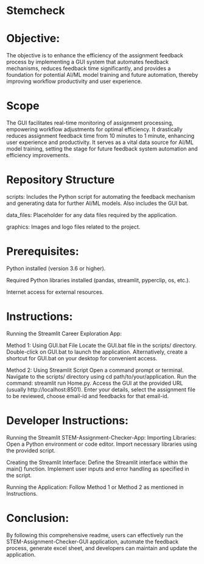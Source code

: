 # Stemcheck

# Objective:
The objective is to enhance the efficiency of the assignment feedback process by implementing a GUI system that automates feedback mechanisms, reduces feedback time significantly, and provides a foundation for potential AI/ML model training and future automation, thereby improving workflow productivity and user experience.

# Scope
The GUI facilitates real-time monitoring of assignment processing, empowering workflow adjustments for optimal efficiency. It drastically reduces assignment feedback time from 10 minutes to 1 minute, enhancing user experience and productivity. It serves as a vital data source for AI/ML model training, setting the stage for future feedback system automation and efficiency improvements.

# Repository Structure
scripts: Includes the Python script for automating the feedback mechanism and generating data for further AI/ML models. Also includes the GUI bat.

data_files: Placeholder for any data files required by the application.

graphics: Images and logo files related to the project.

# Prerequisites:
Python installed (version 3.6 or higher).

Required Python libraries installed (pandas, streamlit, pyperclip, os, etc.).

Internet access for external resources.

# Instructions:
Running the Streamlit Career Exploration App:

Method 1: Using GUI.bat File Locate the GUI.bat file in the scripts/ directory. Double-click on GUI.bat to launch the application. Alternatively, create a shortcut for GUI.bat on your desktop for convenient access.

Method 2: Using Streamlit Script Open a command prompt or terminal. Navigate to the scripts/ directory using cd path/to/your/application. Run the command: streamlit run Home.py. Access the GUI at the provided URL (usually http://localhost:8501). Enter your details, select the assignment file to be reviewed, choose email-id and feedbacks for that email-id.

# Developer Instructions:
Running the Streamlit STEM-Assignment-Checker-App:
Importing Libraries: Open a Python environment or code editor. Import necessary libraries using the provided script.

Creating the Streamlit Interface: Define the Streamlit interface within the main() function. Implement user inputs and error handling as specified in the script.

Running the Application: Follow Method 1 or Method 2 as mentioned in Instructions.

# Conclusion:
By following this comprehensive readme, users can effectively run the STEM-Assignment-Checker-GUI application, automate the feedback process, generate excel sheet, and developers can maintain and update the application.
